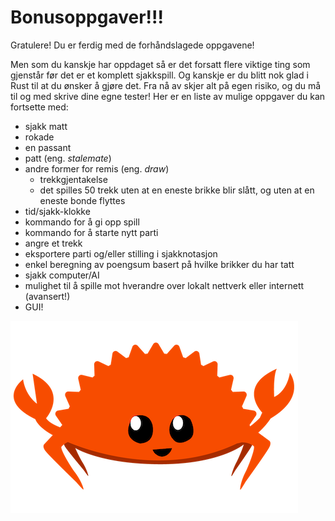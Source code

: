 # Bonusoppgaver!!!

Gratulere! Du er ferdig med de forhåndslagede oppgavene!

Men som du kanskje har oppdaget så er det forsatt flere viktige ting som gjenstår før det er et komplett sjakkspill. 
Og kanskje er du blitt nok glad i Rust til at du ønsker å gjøre det. Fra nå av skjer alt på egen risiko, og du må 
til og med skrive dine egne tester! Her er en liste av mulige oppgaver du kan fortsette med:

- sjakk matt
- rokade
- en passant
- patt (eng. _stalemate_)
- andre former for remis (eng. _draw_)
  - trekkgjentakelse
  - det spilles 50 trekk uten at en eneste brikke blir slått, og uten at en eneste bonde flyttes
- tid/sjakk-klokke
- kommando for å gi opp spill 
- kommando for å starte nytt parti
- angre et trekk
- eksportere parti og/eller stilling i sjakknotasjon
- enkel beregning av poengsum basert på hvilke brikker du har tatt
- sjakk computer/AI
- mulighet til å spille mot hverandre over lokalt nettverk eller internett (avansert!)
- GUI!

![](../../images/happy_ferris.png)